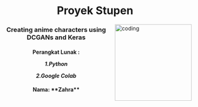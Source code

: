 <h1 align="center">Proyek Stupen</h1>
<img align="right" alt="coding" width="200" src="https://media4.giphy.com/media/v1.Y2lkPTc5MGI3NjExeHM0b20zb3Nnb2k3aHhwbTRkNmp5cWcwMWZocTNqMmc1NzVxZHR6dSZlcD12MV9naWZzX3NlYXJjaCZjdD1n/D4mJQeahDzDM5tSnsK/giphy.webp"> 
<h3 align="center"> Creating anime characters using DCGANs and Keras</h3>

<h4 align="center">Perangkat Lunak :  

 
 *1.Python*
 
 *2.Google Colab*
 </h4>







<h4 align="center">Nama:
  **Zahra**

</h4>
<p align="left">
</p>



